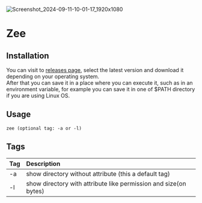 ![Screenshot_2024-09-11-10-01-17_1920x1080](https://github.com/user-attachments/assets/ef228487-07cb-4a94-9025-7af05bb67044)

# Zee

## Installation
You can visit to [releases page](https://github.com/insanXYZ/zee/releases), select the latest version and download it depending on your operating system.\
After that you can save it in a place where you can execute it, such as in an environment variable, for example you can save it in one of $PATH directory if you are using Linux OS.

## Usage
```
zee (optional tag: -a or -l)
```

## Tags

| Tag     | Description                             |
|:--------|:----------------------------------------|
| -a    | show directory without attribute (this a default tag)             |
| -l     | show directory with attribute like permission and size(on bytes)            |

